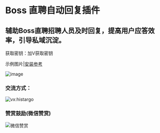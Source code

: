 # Boss 直聘自动回复插件

## 辅助Boss直聘招聘人员及时回复，提高用户应答效率，引导私域沉淀。

获取密钥：加V获取密钥

示例图片|[安装参考](https://www.bilibili.com/video/BV1514y1U7Uw/?vd_source=07bc57c14ff07a0d104533f8de5fb6d3)

![image](https://github.com/niemingxing/zhipin/assets/7400829/e7e4d622-2fab-4f25-a436-bf6ccc992357)

### 交流方式：

![vx:histargo](https://i.ibb.co/hMbTs1G/a3779b33-bfe2-4ff9-a592-f0ec090a3055-1-2.jpg)

### 赞赏鼓励(微信赞赏)

![微信赞赏](https://github.com/niemingxing/search-recommendations/assets/7400829/ddd8b306-9cd4-448c-9700-4eea9ce630fb)
